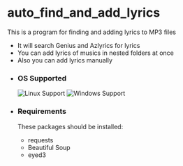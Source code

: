 # auto_find_and_add_lyrics

This is a program for finding and adding lyrics to MP3 files

- It will search Genius and Azlyrics for lyrics
- You can add lyrics of musics in nested folders at once
- Also you can add lyrics manually


* ### OS Supported ###
	![Linux Support](https://img.shields.io/badge/Linux-Support-brightgreen.svg)
	![Windows Support](https://img.shields.io/badge/Windows-Support-brightgreen.svg)


* ### Requirements ###
	These packages should be installed:
	- requests
	- Beautiful Soup
	- eyed3


